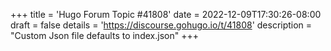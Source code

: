 +++
title = 'Hugo Forum Topic #41808'
date = 2022-12-09T17:30:26-08:00
draft = false
details = 'https://discourse.gohugo.io/t/41808'
description = "Custom Json file defaults to index.json"
+++
